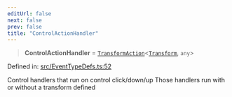 ```yaml
---
editUrl: false
next: false
prev: false
title: "ControlActionHandler"
---
```


> **ControlActionHandler** = [`TransformAction`](/api/type-aliases/transformaction/)\<[`Transform`](/api/type-aliases/transform/), `any`\>

Defined in: [src/EventTypeDefs.ts:52](https://github.com/fabricjs/fabric.js/blob/b4f67b1cfd353d0e2763b168e07bce6b67895452/src/EventTypeDefs.ts#L52)

Control handlers that run on control click/down/up
Those handlers run with or without a transform defined
